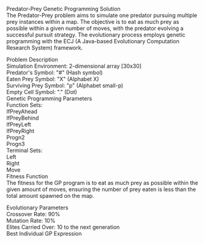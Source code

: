 Predator-Prey Genetic Programming Solution<br>
The Predator-Prey problem aims to simulate one predator pursuing multiple prey instances within a map. The objective is to eat as much prey as possible within a given number of moves, with the predator evolving a successful pursuit strategy. The evolutionary process employs genetic programming with the ECJ (A Java-based Evolutionary Computation Research System) framework.<br>

Problem Description<br>
Simulation Environment: 2-dimensional array [30x30]<br>
Predator's Symbol: "#" (Hash symbol)<br>
Eaten Prey Symbol: "X" (Alphabet X)<br>
Surviving Prey Symbol: "p" (Alphabet small-p)<br>
Empty Cell Symbol: "." (Dot)<br>
Genetic Programming Parameters<br>
Function Sets:<br>
IfPreyAhead<br>
IfPreyBehind<br>
IfPreyLeft<br>
IfPreyRight<br>
Progn2<br>
Progn3<br>
Terminal Sets:<br>
Left<br>
Right<br>
Move<br>
Fitness Function<br>
The fitness for the GP program is to eat as much prey as possible within the given amount of moves, ensuring the number of prey eaten is less than the total amount spawned on the map.<br>

Evolutionary Parameters<br>
Crossover Rate: 90%<br>
Mutation Rate: 10%<br>
Elites Carried Over: 10 to the next generation<br>
Best Individual GP Expression<br>
